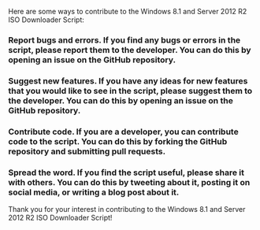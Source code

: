 Here are some ways to contribute to the Windows 8.1 and Server 2012 R2 ISO Downloader Script:

### Report bugs and errors. If you find any bugs or errors in the script, please report them to the developer. You can do this by opening an issue on the GitHub repository.

### Suggest new features. If you have any ideas for new features that you would like to see in the script, please suggest them to the developer. You can do this by opening an issue on the GitHub repository.

### Contribute code. If you are a developer, you can contribute code to the script. You can do this by forking the GitHub repository and submitting pull requests.

### Spread the word. If you find the script useful, please share it with others. You can do this by tweeting about it, posting it on social media, or writing a blog post about it.

Thank you for your interest in contributing to the Windows 8.1 and Server 2012 R2 ISO Downloader Script!
